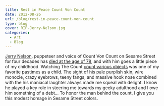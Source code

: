 ```yaml
---
title: Rest in Peace Count Von Count
date: 2012-08-26
url: /blog/rest-in-peace-count-von-count
type: blog
cover: RIP-Jerry-Nelson.jpg
categories:
  - Art
  - Blog
---
```

<p>
<a title="Jerry Nelson on Wikipedia" href="http://en.wikipedia.org/wiki/Jerry_Nelson" onclick="javascript:_gaq.push(['_trackEvent','outbound-article','http://en.wikipedia.org']);" target="_blank">Jerry Nelson</a>, puppeteer and voice of Count Von Count on Sesame Street for four decades has <a title="BBC Article" href="http://www.bbc.co.uk/news/entertainment-arts-19384794" onclick="javascript:_gaq.push(['_trackEvent','outbound-article','http://www.bbc.co.uk']);">died at the age of 78</a>, and with him goes a little piece of my childhood. Watching The Count <a title="Counting Video" href="http://www.youtube.com/watch?v=5l7KbMVdN7E" onclick="javascript:_gaq.push(['_trackEvent','outbound-article','http://www.youtube.com']);" target="_blank">count various objects</a> was one of my favorite pastimes as a child. The sight of his pale purplish skin, wire monocle, crazy eyebrows, teeny fangs, and massive hook nose combined with the his maniacal laughter always made me squeal with delight. I know he played a key role in steering me towards my geeky adulthood and I owe him something of a debt&#8230; To honor the man behind the count, I give you this modest homage in Sesame Street colors.</p>
